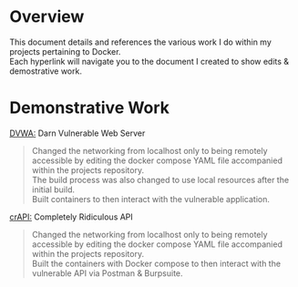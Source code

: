 # Overview
This document details and references the various work I do within my projects pertaining to Docker.  
Each hyperlink will navigate you to the document I created to show edits & demostrative work.  
# Demonstrative Work
[DVWA:](https://github.com/Sh3ldonBird/skills-showcase/blob/main/API/DVWA/DVWA-standup.md) Darn Vulnerable Web Server  
>Changed the networking from localhost only to being remotely accessible by editing the docker compose YAML file accompanied within the projects repository.  
>The build process was also changed to use local resources after the initial build.  
>Built containers to then interact with the vulnerable application.

[crAPI:](https://github.com/Sh3ldonBird/skills-showcase/blob/main/API/crAPI/crAPI-standup.md) Completely Ridiculous API 
>Changed the networking from localhost only to being remotely accessible by editing the docker compose YAML file accompanied within the projects repository.  
>Built the containers with Docker compose to then interact with the vulnerable API via Postman & Burpsuite.  

